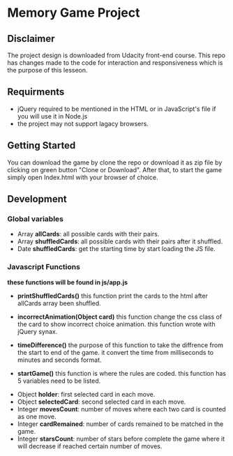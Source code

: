 # Memory Game Project

## Disclaimer
The project design is downloaded from Udacity front-end course.
This repo has changes made to the code for interaction and responsiveness which is the purpose of this lesseon.

## Requirments
* jQuery required to be mentioned in the HTML or in JavaScript's file if you will use it in Node.js
* the project may not support lagacy browsers.

## Getting Started
You can download the game by clone the repo or download it as zip file by clicking on green button "Clone or Download".
After that, to start the game simply open Index.html with your browser of choice.

## Development

### Global variables
* Array __allCards__: all possible cards with their pairs.
* Array __shuffledCards__: all possible cards with their pairs after it shuffled.
* Date __shuffledCards__: get the starting time by start loading the JS file.


### Javascript Functions
__these functions will be found in js/app.js__

* __printShuffledCards()__
this function print the cards to the html after allCards array been shuffled.

* __incorrectAnimation(Object card)__
this function change the css class of the card to show incorrect choice animation.
this function wrote with jQuery synax.

* __timeDifference()__
the purpose of this function to take the diffrence from the start to end of the game. it convert the time from milliseconds to minutes and seconds format.

* __startGame()__
this function is where the rules are coded. this function has 5 variables need to be listed.
- Object __holder__: first selected card in each move.
- Object __selectedCard__: second selected card in each move.
- Integer __movesCount__: number of moves where each two card is counted as one move.
- Integer __cardRemained__: number of cards remained to be matched in the game.
- Integer __starsCount__: number of stars before complete the game where it will decrease if reached certain number of moves.
